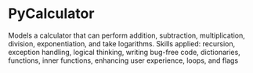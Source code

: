 # PyCalculator
Models a calculator that can perform addition, subtraction, multiplication,
division, exponentiation, and take logarithms.
Skills applied: recursion, exception handling, logical thinking, writing bug-free code, 
                dictionaries, functions, inner functions, enhancing user experience, loops, and flags
